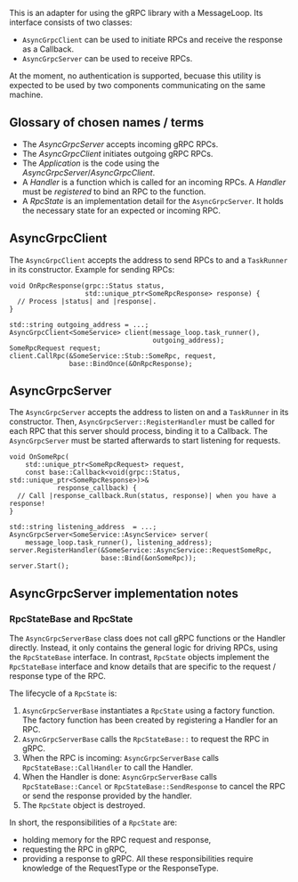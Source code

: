 This is an adapter for using the gRPC library with a MessageLoop.
Its interface consists of two classes:
* `AsyncGrpcClient` can be used to initiate RPCs and receive the response as a
  Callback.
* `AsyncGrpcServer` can be used to receive RPCs.

At the moment, no authentication is supported, becuase this utility is expected
to be used by two components communicating on the same machine.

## Glossary of chosen names / terms
* The *AsyncGrpcServer* accepts incoming gRPC RPCs.
* The *AsyncGrpcClient* initiates outgoing gRPC RPCs.
* The *Application* is the code using the *AsyncGrpcServer*/*AsyncGrpcClient*.
* A *Handler* is a function which is called for an incoming RPCs. A *Handler*
  must be *registered* to bind an RPC to the function.
* A *RpcState* is an implementation detail for the `AsyncGrpcServer`. It
  holds the necessary state for an expected or incoming RPC.

## AsyncGrpcClient
The `AsyncGrpcClient` accepts the address to send RPCs to and a `TaskRunner` in
its constructor.
Example for sending RPCs:

```
void OnRpcResponse(grpc::Status status,
                   std::unique_ptr<SomeRpcResponse> response) {
  // Process |status| and |response|.
}

std::string outgoing_address = ...;
AsyncGrpcClient<SomeService> client(message_loop.task_runner(),
                                    outgoing_address);
SomeRpcRequest request;
client.CallRpc(&SomeService::Stub::SomeRpc, request,
               base::BindOnce(&OnRpcResponse);
```

## AsyncGrpcServer
The `AsyncGrpcServer` accepts the address to listen on and a `TaskRunner` in its
constructor.
Then, `AsyncGrpcServer::RegisterHandler` must be called for each RPC that this
server should process, binding it to a Callback.
The `AsyncGrpcServer` must be started afterwards to start listening for
requests.

```
void OnSomeRpc(
    std::unique_ptr<SomeRpcRequest> request,
    const base::Callback<void(grpc::Status, std::unique_ptr<SomeRpcResponse>)>&
            response_callback) {
  // Call |response_callback.Run(status, response)| when you have a response!
}

std::string listening_address  = ...;
AsyncGrpcServer<SomeService::AsyncService> server(
    message_loop.task_runner(), listening_address);
server.RegisterHandler(&SomeService::AsyncService::RequestSomeRpc,
                       base::Bind(&onSomeRpc));
server.Start();
```

## AsyncGrpcServer implementation notes
### RpcStateBase and RpcState
The `AsyncGrpcServerBase` class does not call gRPC functions or the Handler
directly. Instead, it only contains the general logic for driving RPCs, using
the `RpcStateBase` interface. In contrast, `RpcState` objects implement the
`RpcStateBase` interface and know details that are specific to the request /
response type of the RPC.

The lifecycle of a `RpcState` is:
1. `AsyncGrpcServerBase` instantiates a `RpcState` using a factory function.
   The factory function has been created by registering a Handler for an RPC.
2. `AsyncGrpcServerBase` calls the `RpcStateBase::` to request the RPC in
   gRPC.
3. When the RPC is incoming:
   `AsyncGrpcServerBase` calls `RpcStateBase::CallHandler` to call the Handler.
4. When the Handler is done:
   `AsyncGrpcServerBase` calls `RpcStateBase::Cancel` or
   `RpcStateBase::SendResponse` to cancel the RPC or send the response provided
   by the handler.
5. The `RpcState` object is destroyed.

In short, the responsibilities of a `RpcState` are:
* holding memory for the RPC request and response,
* requesting the RPC in gRPC,
* providing a response to gRPC.
All these responsibilities require knowledge of the RequestType or the
ResponseType.
